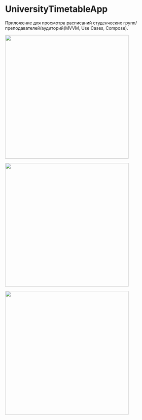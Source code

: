# UniversityTimetableApp
Приложение для просмотра расписаний студенческих групп/преподавателей/аудиторий(MVVM, Use Cases, Compose).<br>

<img src="https://user-images.githubusercontent.com/66219019/226164184-b8af041f-4fc1-4ad5-a5a5-ee7201fe3e2a.jpg" width="400"><br>

<img src="https://user-images.githubusercontent.com/66219019/226164433-05d1e4f0-c8f4-430c-9d37-9e8de99572f5.jpg" width="400"><br>

<img src="https://user-images.githubusercontent.com/66219019/226164486-0b9133ce-5d9c-435f-8e72-056015c1705e.jpg" width="400"><br>

